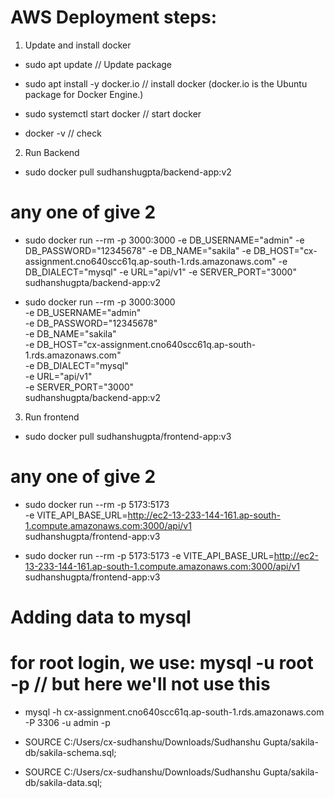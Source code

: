 # AWS Deployment steps:

1. Update and install docker

- sudo apt update // Update package

- sudo apt install -y docker.io // install docker (docker.io is the Ubuntu package for Docker Engine.)

- sudo systemctl start docker // start docker

- docker -v // check

2. Run Backend

- sudo docker pull sudhanshugpta/backend-app:v2

# any one of give 2

- sudo docker run --rm -p 3000:3000 -e DB_USERNAME="admin" -e DB_PASSWORD="12345678" -e DB_NAME="sakila" -e DB_HOST="cx-assignment.cno640scc61q.ap-south-1.rds.amazonaws.com" -e DB_DIALECT="mysql" -e URL="api/v1" -e SERVER_PORT="3000" sudhanshugpta/backend-app:v2

- sudo docker run --rm -p 3000:3000 \
  -e DB_USERNAME="admin" \
  -e DB_PASSWORD="12345678" \
  -e DB_NAME="sakila" \
  -e DB_HOST="cx-assignment.cno640scc61q.ap-south-1.rds.amazonaws.com" \
  -e DB_DIALECT="mysql" \
  -e URL="api/v1" \
  -e SERVER_PORT="3000" \
  sudhanshugpta/backend-app:v2

3. Run frontend

- sudo docker pull sudhanshugpta/frontend-app:v3

# any one of give 2

- sudo docker run --rm -p 5173:5173 \
  -e VITE_API_BASE_URL=http://ec2-13-233-144-161.ap-south-1.compute.amazonaws.com:3000/api/v1 \
  sudhanshugpta/frontend-app:v3

- sudo docker run --rm -p 5173:5173 -e VITE_API_BASE_URL=http://ec2-13-233-144-161.ap-south-1.compute.amazonaws.com:3000/api/v1 sudhanshugpta/frontend-app:v3

# Adding data to mysql

# for root login, we use: mysql -u root -p // but here we'll not use this

- mysql -h cx-assignment.cno640scc61q.ap-south-1.rds.amazonaws.com -P 3306 -u admin -p

- SOURCE C:/Users/cx-sudhanshu/Downloads/Sudhanshu Gupta/sakila-db/sakila-schema.sql;

- SOURCE C:/Users/cx-sudhanshu/Downloads/Sudhanshu Gupta/sakila-db/sakila-data.sql;
